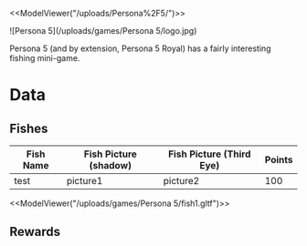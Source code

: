 <<ModelViewer("/uploads/Persona%2F5/")>>

![Persona 5](/uploads/games/Persona 5/logo.jpg)

Persona 5 (and by extension, Persona 5 Royal) has a fairly interesting fishing
mini-game.



# Data

## Fishes

Fish Name | Fish Picture (shadow) | Fish Picture (Third Eye) | Points
----------|-----------------------|--------------------------|----------
test | picture1 | picture2 | 100


<<ModelViewer("/uploads/games/Persona 5/fish1.gltf")>>

## Rewards

